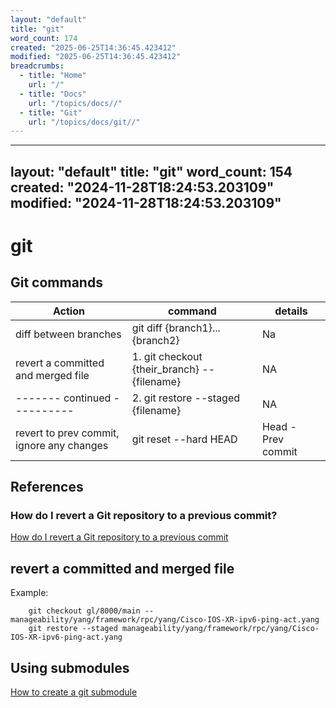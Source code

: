 ```yaml
---
layout: "default"
title: "git"
word_count: 174
created: "2025-06-25T14:36:45.423412"
modified: "2025-06-25T14:36:45.423412"
breadcrumbs:
  - title: "Home"
    url: "/"
  - title: "Docs"
    url: "/topics/docs//"
  - title: "Git"
    url: "/topics/docs/git//"
---
```

---
layout: "default"
title: "git"
word_count: 154
created: "2024-11-28T18:24:53.203109"
modified: "2024-11-28T18:24:53.203109"
---
# git

## Git commands

| Action                                    | command                                      | details            |
| ----------------------------------------- | -------------------------------------------- | ------------------ |
| diff between branches                     | git diff {branch1}...{branch2}               | Na                 |
| revert a committed and merged file        | 1. git checkout {their_branch} -- {filename} | NA                 |
| ------- continued  ----------             | 2. git restore --staged {filename}           | NA                 |
| revert to prev commit, ignore any changes | git reset --hard HEAD                        | Head - Prev commit |

## References

### How do I revert a Git repository to a previous commit?

[How do I revert a Git repository to a previous commit](https://stackoverflow.com/questions/4114095/how-do-i-revert-a-git-repository-to-a-previous-commit)

## revert a committed and merged file

Example:

```console
    git checkout gl/8000/main -- manageability/yang/framework/rpc/yang/Cisco-IOS-XR-ipv6-ping-act.yang
    git restore --staged manageability/yang/framework/rpc/yang/Cisco-IOS-XR-ipv6-ping-act.yang
```

## Using submodules

[How to create a git submodule](https://www.vogella.com/tutorials/GitSubmodules/article.html#:~:text=Git%20allows%20you%20to%20include,the%20parent%20repository's%20working%20directory.)
